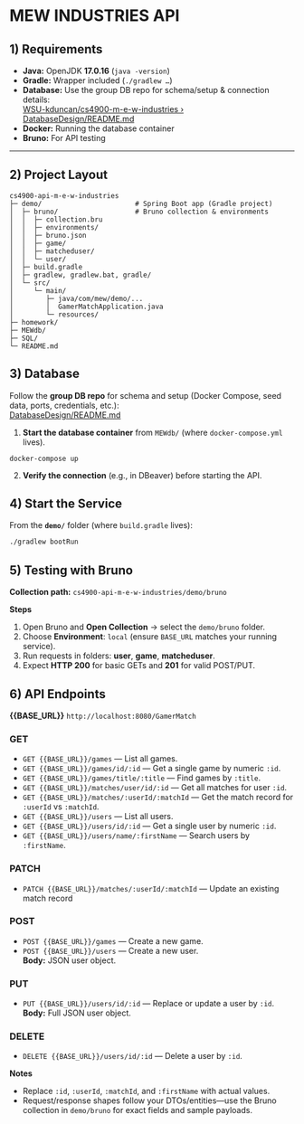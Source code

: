 # MEW INDUSTRIES API

## 1) Requirements

- **Java:** OpenJDK **17.0.16** (`java -version`)  
- **Gradle:** Wrapper included (`./gradlew …`)  
- **Database:** Use the group DB repo for schema/setup & connection details:  
  [WSU-kduncan/cs4900-m-e-w-industries › DatabaseDesign/README.md](https://github.com/WSU-kduncan/cs4900-m-e-w-industries/blob/main/DatabaseDesign/README.md)  
- **Docker:** Running the database container  
- **Bruno:** For API testing

---

## 2) Project Layout

```text
cs4900-api-m-e-w-industries
├─ demo/                       # Spring Boot app (Gradle project)
│  ├─ bruno/                   # Bruno collection & environments
│  │  ├─ collection.bru
│  │  ├─ environments/
│  │  ├─ bruno.json
│  │  ├─ game/
│  │  ├─ matcheduser/
│  │  └─ user/
│  ├─ build.gradle
│  ├─ gradlew, gradlew.bat, gradle/
│  └─ src/
│     └─ main/
│        ├─ java/com/mew/demo/...
│        │  GamerMatchApplication.java
│        └─ resources/
├─ homework/
├─ MEWdb/
├─ SQL/
└─ README.md

```

## 3) Database

Follow the **group DB repo** for schema and setup (Docker Compose, seed data, ports, credentials, etc.):  
[DatabaseDesign/README.md](https://github.com/WSU-kduncan/cs4900-m-e-w-industries/blob/main/DatabaseDesign/README.md)

1. **Start the database container** from `MEWdb/` (where `docker-compose.yml` lives).
```
docker-compose up
```
2. **Verify the connection** (e.g., in DBeaver) before starting the API.

## 4) Start the Service

From the **`demo/`** folder (where `build.gradle` lives):

```bash
./gradlew bootRun
```
## 5) Testing with Bruno

**Collection path:** `cs4900-api-m-e-w-industries/demo/bruno`

**Steps**
1. Open Bruno and **Open Collection** → select the `demo/bruno` folder.  
2. Choose **Environment**: `local` (ensure `BASE_URL` matches your running service).  
3. Run requests in folders: **user**, **game**, **matcheduser**.  
4. Expect **HTTP 200** for basic GETs and **201** for valid POST/PUT.

## 6) API Endpoints

**{{BASE_URL}}** `http://localhost:8080/GamerMatch`


### GET
- `GET {{BASE_URL}}/games` — List all games.  
- `GET {{BASE_URL}}/games/id/:id` — Get a single game by numeric `:id`.  
- `GET {{BASE_URL}}/games/title/:title` — Find games by `:title`.  
- `GET {{BASE_URL}}/matches/user/id/:id` — Get all matches for user `:id`.  
- `GET {{BASE_URL}}/matches/:userId/:matchId` — Get the match record for `:userId` vs `:matchId`.  
- `GET {{BASE_URL}}/users` — List all users.  
- `GET {{BASE_URL}}/users/id/:id` — Get a single user by numeric `:id`.  
- `GET {{BASE_URL}}/users/name/:firstName` — Search users by `:firstName`.

### PATCH
- `PATCH {{BASE_URL}}/matches/:userId/:matchId` — Update an existing match record 

### POST
- `POST {{BASE_URL}}/games` — Create a new game.  
- `POST {{BASE_URL}}/users` — Create a new user.  
  **Body:** JSON user object.

### PUT
- `PUT {{BASE_URL}}/users/id/:id` — Replace or update a user by `:id`.  
  **Body:** Full JSON user object.

### DELETE
- `DELETE {{BASE_URL}}/users/id/:id` — Delete a user by `:id`.

**Notes**
- Replace `:id`, `:userId`, `:matchId`, and `:firstName` with actual values.  
- Request/response shapes follow your DTOs/entities—use the Bruno collection in `demo/bruno` for exact fields and sample payloads.
